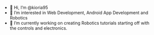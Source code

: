 - 👋 Hi, I’m @kioria95
- 👀 I’m interested in Web Development, Android App Development and Robotics
- 🌱 I’m currently working on creating Robotics tutorials starting off with the controls and electronics. 


<!---
kioria95/kioria95 is a ✨ special ✨ repository because its `README.md` (this file) appears on your GitHub profile.
You can click the Preview link to take a look at your changes.
--->
